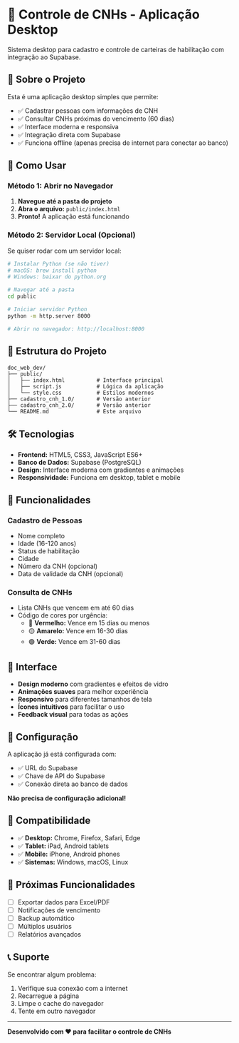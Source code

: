 # 🚗 Controle de CNHs - Aplicação Desktop

Sistema desktop para cadastro e controle de carteiras de habilitação com integração ao Supabase.

## 🎯 Sobre o Projeto

Esta é uma aplicação desktop simples que permite:
- ✅ Cadastrar pessoas com informações de CNH
- ✅ Consultar CNHs próximas do vencimento (60 dias)
- ✅ Interface moderna e responsiva
- ✅ Integração direta com Supabase
- ✅ Funciona offline (apenas precisa de internet para conectar ao banco)

## 🚀 Como Usar

### Método 1: Abrir no Navegador
1. **Navegue até a pasta do projeto**
2. **Abra o arquivo:** `public/index.html`
3. **Pronto!** A aplicação está funcionando

### Método 2: Servidor Local (Opcional)
Se quiser rodar com um servidor local:

```bash
# Instalar Python (se não tiver)
# macOS: brew install python
# Windows: baixar do python.org

# Navegar até a pasta
cd public

# Iniciar servidor Python
python -m http.server 8000

# Abrir no navegador: http://localhost:8000
```

## 📁 Estrutura do Projeto

```
doc_web_dev/
├── public/
│   ├── index.html          # Interface principal
│   ├── script.js           # Lógica da aplicação
│   └── style.css           # Estilos modernos
├── cadastro_cnh_1.0/       # Versão anterior
├── cadastro_cnh_2.0/       # Versão anterior
└── README.md               # Este arquivo
```

## 🛠️ Tecnologias

- **Frontend:** HTML5, CSS3, JavaScript ES6+
- **Banco de Dados:** Supabase (PostgreSQL)
- **Design:** Interface moderna com gradientes e animações
- **Responsividade:** Funciona em desktop, tablet e mobile

## 📝 Funcionalidades

### Cadastro de Pessoas
- Nome completo
- Idade (16-120 anos)
- Status de habilitação
- Cidade
- Número da CNH (opcional)
- Data de validade da CNH (opcional)

### Consulta de CNHs
- Lista CNHs que vencem em até 60 dias
- Código de cores por urgência:
  - 🔴 **Vermelho:** Vence em 15 dias ou menos
  - 🟡 **Amarelo:** Vence em 16-30 dias
  - 🟢 **Verde:** Vence em 31-60 dias

## 🎨 Interface

- **Design moderno** com gradientes e efeitos de vidro
- **Animações suaves** para melhor experiência
- **Responsivo** para diferentes tamanhos de tela
- **Ícones intuitivos** para facilitar o uso
- **Feedback visual** para todas as ações

## 🔧 Configuração

A aplicação já está configurada com:
- ✅ URL do Supabase
- ✅ Chave de API do Supabase
- ✅ Conexão direta ao banco de dados

**Não precisa de configuração adicional!**

## 📱 Compatibilidade

- ✅ **Desktop:** Chrome, Firefox, Safari, Edge
- ✅ **Tablet:** iPad, Android tablets
- ✅ **Mobile:** iPhone, Android phones
- ✅ **Sistemas:** Windows, macOS, Linux

## 🚀 Próximas Funcionalidades

- [ ] Exportar dados para Excel/PDF
- [ ] Notificações de vencimento
- [ ] Backup automático
- [ ] Múltiplos usuários
- [ ] Relatórios avançados

## 📞 Suporte

Se encontrar algum problema:
1. Verifique sua conexão com a internet
2. Recarregue a página
3. Limpe o cache do navegador
4. Tente em outro navegador

---

**Desenvolvido com ❤️ para facilitar o controle de CNHs** 